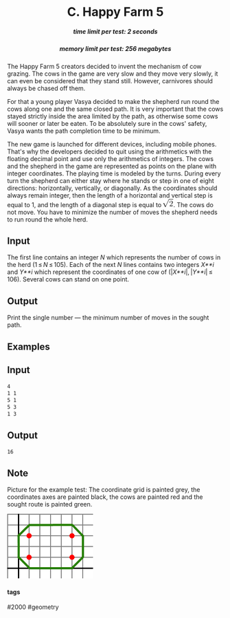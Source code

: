 <h1 style='text-align: center;'> C. Happy Farm 5</h1>

<h5 style='text-align: center;'>time limit per test: 2 seconds</h5>
<h5 style='text-align: center;'>memory limit per test: 256 megabytes</h5>

The Happy Farm 5 creators decided to invent the mechanism of cow grazing. The cows in the game are very slow and they move very slowly, it can even be considered that they stand still. However, carnivores should always be chased off them. 

For that a young player Vasya decided to make the shepherd run round the cows along one and the same closed path. It is very important that the cows stayed strictly inside the area limited by the path, as otherwise some cows will sooner or later be eaten. To be absolutely sure in the cows' safety, Vasya wants the path completion time to be minimum.

The new game is launched for different devices, including mobile phones. That's why the developers decided to quit using the arithmetics with the floating decimal point and use only the arithmetics of integers. The cows and the shepherd in the game are represented as points on the plane with integer coordinates. The playing time is modeled by the turns. During every turn the shepherd can either stay where he stands or step in one of eight directions: horizontally, vertically, or diagonally. As the coordinates should always remain integer, then the length of a horizontal and vertical step is equal to 1, and the length of a diagonal step is equal to ![](images/bfe16f27ebc966df6f10ba356a1547b6e7242dd7.png). The cows do not move. You have to minimize the number of moves the shepherd needs to run round the whole herd.

## Input

The first line contains an integer *N* which represents the number of cows in the herd (1 ≤ *N* ≤ 105). Each of the next *N* lines contains two integers *X**i* and *Y**i* which represent the coordinates of one cow of (|*X**i*|, |*Y**i*| ≤ 106). Several cows can stand on one point.

## Output

Print the single number — the minimum number of moves in the sought path.

## Examples

## Input


```
4  
1 1  
5 1  
5 3  
1 3  

```
## Output


```
16  

```
## Note

Picture for the example test: The coordinate grid is painted grey, the coordinates axes are painted black, the cows are painted red and the sought route is painted green.

 ![](images/fc4ddd52fc95b53d2e72248c928d0d62dea6c1db.png) 

#### tags 

#2000 #geometry 